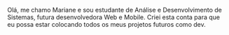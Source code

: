 Olá, me chamo Mariane e sou estudante de Análise
e Desenvolvimento de Sistemas, futura desenvolvedora
Web e Mobile. Criei esta conta para que eu possa
estar colocando todos os meus projetos futuros como dev.
